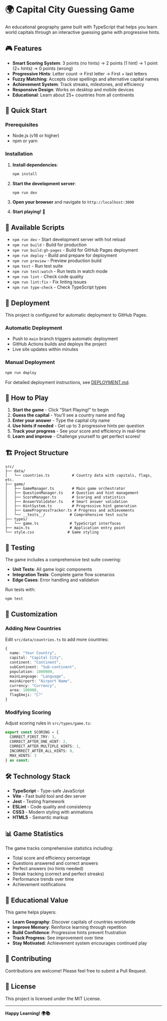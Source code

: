 # 🌍 Capital City Guessing Game

An educational geography game built with TypeScript that helps you learn world capitals through an interactive guessing game with progressive hints.

## 🎮 Features

- **Smart Scoring System**: 3 points (no hints) → 2 points (1 hint) → 1 point (2+ hints) → 0 points (wrong)
- **Progressive Hints**: Letter count → First letter → First + last letters
- **Fuzzy Matching**: Accepts close spellings and alternative capital names
- **Achievement System**: Track streaks, milestones, and efficiency
- **Responsive Design**: Works on desktop and mobile devices
- **Educational**: Learn about 25+ countries from all continents

## 🚀 Quick Start

### Prerequisites
- Node.js (v16 or higher)
- npm or yarn

### Installation

1. **Install dependencies**:
   ```bash
   npm install
   ```

2. **Start the development server**:
   ```bash
   npm run dev
   ```

3. **Open your browser** and navigate to `http://localhost:3000`

4. **Start playing!** 🎯

## 📜 Available Scripts

- `npm run dev` - Start development server with hot reload
- `npm run build` - Build for production
- `npm run build:gh-pages` - Build for GitHub Pages deployment
- `npm run deploy` - Build and prepare for deployment
- `npm run preview` - Preview production build
- `npm test` - Run test suite
- `npm run test:watch` - Run tests in watch mode
- `npm run lint` - Check code quality
- `npm run lint:fix` - Fix linting issues
- `npm run type-check` - Check TypeScript types

## 🚀 Deployment

This project is configured for automatic deployment to GitHub Pages.

### Automatic Deployment
- Push to `main` branch triggers automatic deployment
- GitHub Actions builds and deploys the project
- Live site updates within minutes

### Manual Deployment
```bash
npm run deploy
```

For detailed deployment instructions, see [DEPLOYMENT.md](DEPLOYMENT.md).

## 🎯 How to Play

1. **Start the game** - Click "Start Playing!" to begin
2. **Guess the capital** - You'll see a country name and flag
3. **Enter your answer** - Type the capital city name
4. **Use hints if needed** - Get up to 3 progressive hints per question
5. **Track your progress** - See your score and efficiency in real-time
6. **Learn and improve** - Challenge yourself to get perfect scores!

## 🏗️ Project Structure

```
src/
├── data/
│   └── countries.ts          # Country data with capitals, flags, etc.
├── game/
│   ├── GameManager.ts        # Main game orchestrator
│   ├── QuestionManager.ts    # Question and hint management
│   ├── ScoreManager.ts       # Scoring and statistics
│   ├── AnswerValidator.ts    # Smart answer validation
│   ├── HintSystem.ts         # Progressive hint generation
│   ├── GameProgressTracker.ts # Progress and achievements
│   └── __tests__/           # Comprehensive test suite
├── types/
│   └── game.ts              # TypeScript interfaces
├── main.ts                  # Application entry point
└── style.css               # Game styling
```

## 🧪 Testing

The game includes a comprehensive test suite covering:

- **Unit Tests**: All game logic components
- **Integration Tests**: Complete game flow scenarios
- **Edge Cases**: Error handling and validation

Run tests with:
```bash
npm test
```

## 🎨 Customization

### Adding New Countries

Edit `src/data/countries.ts` to add more countries:

```typescript
{
  name: "Your Country",
  capital: "Capital City",
  continent: "Continent",
  subContinent: "Sub-continent",
  population: 1000000,
  mainLanguage: "Language",
  mainAirport: "Airport Name",
  currency: "Currency",
  area: 100000,
  flagEmoji: "🏳️"
}
```

### Modifying Scoring

Adjust scoring rules in `src/types/game.ts`:

```typescript
export const SCORING = {
  CORRECT_FIRST_TRY: 3,
  CORRECT_AFTER_ONE_HINT: 2,
  CORRECT_AFTER_MULTIPLE_HINTS: 1,
  INCORRECT_AFTER_ALL_HINTS: 0,
  MAX_HINTS: 3
} as const;
```

## 🛠️ Technology Stack

- **TypeScript** - Type-safe JavaScript
- **Vite** - Fast build tool and dev server
- **Jest** - Testing framework
- **ESLint** - Code quality and consistency
- **CSS3** - Modern styling with animations
- **HTML5** - Semantic markup

## 📊 Game Statistics

The game tracks comprehensive statistics including:

- Total score and efficiency percentage
- Questions answered and correct answers
- Perfect answers (no hints needed)
- Streak tracking (correct and perfect streaks)
- Performance trends over time
- Achievement notifications

## 🌟 Educational Value

This game helps players:

- **Learn Geography**: Discover capitals of countries worldwide
- **Improve Memory**: Reinforce learning through repetition
- **Build Confidence**: Progressive hints prevent frustration
- **Track Progress**: See improvement over time
- **Stay Motivated**: Achievement system encourages continued play

## 🤝 Contributing

Contributions are welcome! Please feel free to submit a Pull Request.

## 📄 License

This project is licensed under the MIT License.

---

**Happy Learning! 🌍📚**